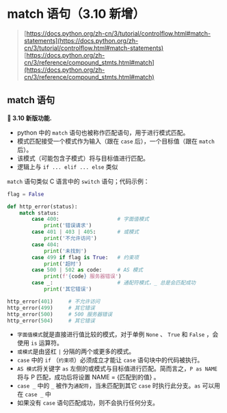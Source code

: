 # match 语句（3.10 新增）

> [https://docs.python.org/zh-cn/3/tutorial/controlflow.html#match-statements](https://docs.python.org/zh-cn/3/tutorial/controlflow.html#match-statements)  
> [https://docs.python.org/zh-cn/3/reference/compound_stmts.html#match](https://docs.python.org/zh-cn/3/reference/compound_stmts.html#match)

## match 语句

**🐍 3.10 新版功能.**

- python 中的 `match` 语句也被称作匹配语句，用于进行模式匹配。  
- 模式匹配接受一个模式作为输入（跟在 `case` 后），一个目标值（跟在 `match` 后）。  
- 该模式（可能包含子模式）将与目标值进行匹配。  
- 逻辑上与 `if ... elif ... else` 类似

`match` 语句类似 C 语言中的 `switch` 语句；代码示例：

```python
flag = False

def http_error(status):
    match status:
        case 400:                   # 字面值模式
            print('错误请求')
        case 401 | 403 | 405:       # 或模式
            print('不允许访问')
        case 404:
            print('未找到')
        case 499 if flag is True:   # 约束项
            print('超时')
        case 500 | 502 as code:     # AS 模式
            print(f'{code} 服务器错误')
        case _:                     # 通配符模式，_ 总是会匹配成功
            print('其它错误')

http_error(401)     # 不允许访问
http_error(499)     # 其它错误
http_error(500)     # 500 服务器错误
http_error(504)     # 其它错误
```

- `字面值模式`就是直接进行值比较的模式，对于单例 `None` 、 `True` 和 `False` ，会使用 `is` 运算符。
- `或模式`是由竖杠 `|` 分隔的两个或更多的模式。
- `case` 中的 `if` （`约束项`）必须成立才能让 `case` 语句块中的代码被执行。
- `AS 模式`将关键字 `as` 左侧的或模式与目标值进行匹配。简而言之，`P as NAME` 将与 P 匹配，成功后将设置 NAME = {匹配到的值} 。
- `case _` 中的 `_` 被作为`通配符`，当未匹配到其它 `case` 时执行此分支。`as` 可以用在 `case _` 中
- 如果没有 `case` 语句匹配成功，则不会执行任何分支。
